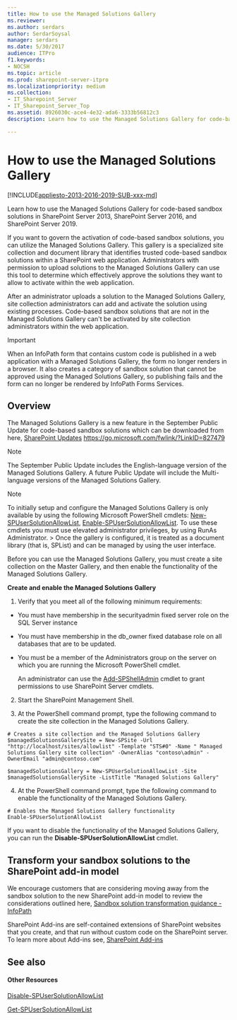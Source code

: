 ```yaml
---
title: How to use the Managed Solutions Gallery
ms.reviewer: 
ms.author: serdars
author: SerdarSoysal
manager: serdars
ms.date: 5/30/2017
audience: ITPro
f1.keywords:
- NOCSH
ms.topic: article
ms.prod: sharepoint-server-itpro
ms.localizationpriority: medium
ms.collection:
- IT_Sharepoint_Server
- IT_Sharepoint_Server_Top
ms.assetid: 8926030c-ace4-4e32-ada6-3333b56812c3
description: Learn how to use the Managed Solutions Gallery for code-based sandbox solutions in SharePoint Server.

---
```


# How to use the Managed Solutions Gallery

[!INCLUDE[appliesto-2013-2016-2019-SUB-xxx-md](../includes/appliesto-2013-2016-2019-SUB-xxx-md.md)]

Learn how to use the Managed Solutions Gallery for code-based sandbox solutions in SharePoint Server 2013, SharePoint Server 2016, and SharePoint Server 2019.
  
If you want to govern the activation of code-based sandbox solutions, you can utilize the Managed Solutions Gallery. This gallery is a specialized site collection and document library that identifies trusted code-based sandbox solutions within a SharePoint web application. Administrators with permission to upload solutions to the Managed Solutions Gallery can use this tool to determine which effectively approve the solutions they want to allow to activate within the web application.
  
After an administrator uploads a solution to the Managed Solutions Gallery, site collection administrators can add and activate the solution using existing processes. Code-based sandbox solutions that are not in the Managed Solutions Gallery can't be activated by site collection administrators within the web application.
  
> [!IMPORTANT]
> When an InfoPath form that contains custom code is published in a web application with a Managed Solutions Gallery, the form no longer renders in a browser. It also creates a category of sandbox solution that cannot be approved using the Managed Solutions Gallery, so publishing fails and the form can no longer be rendered by InfoPath Forms Services.
  
## Overview

The Managed Solutions Gallery is a new feature in the September Public Update for code-based sandbox solutions which can be downloaded from here, [SharePoint Updates](/officeupdates/sharepoint-updates) https://go.microsoft.com/fwlink/?LinkID=827479 
  
> [!NOTE]
> The September Public Update includes the English-language version of the Managed Solutions Gallery. A future Public Update will include the Multi-language versions of the Managed Solutions Gallery.
  
> [!NOTE]
> To initially setup and configure the Managed Solutions Gallery is only available by using the following Microsoft PowerShell cmdlets: [New-SPUserSolutionAllowList](/powershell/module/sharepoint-server/New-SPUserSolutionAllowList?view=sharepoint-ps&preserve-view=true), [Enable-SPUserSolutionAllowList](/powershell/module/sharepoint-server/Enable-SPUserSolutionAllowList?view=sharepoint-ps&preserve-view=true). To use these cmdlets you must use elevated administrator privileges, by using RunAs Administrator. > Once the gallery is configured, it is treated as a document library (that is, SPList) and can be managed by using the user interface. 
  
Before you can use the Managed Solutions Gallery, you must create a site collection on the Master Gallery, and then enable the functionality of the Managed Solutions Gallery.
  
 **Create and enable the Managed Solutions Gallery**
  
1.  Verify that you meet all of the following minimum requirements:
    
  - You must have membership in the securityadmin fixed server role on the SQL Server instance
    
  - You must have membership in the db_owner fixed database role on all databases that are to be updated.
    
  - You must be a member of the Administrators group on the server on which you are running the Microsoft PowerShell cmdlet.
    
    An administrator can use the [Add-SPShellAdmin](/powershell/module/sharepoint-server/Add-SPShellAdmin?view=sharepoint-ps&preserve-view=true) cmdlet to grant permissions to use SharePoint Server  cmdlets. 
    
2. Start the SharePoint Management Shell.
    
 
   
3. At the PowerShell command prompt, type the following command to create the site collection in the Managed Solutions Gallery.
    
  ```
  # Creates a site collection and the Managed Solutions Gallery
  $managedSolutionsGallerySite = New-SPSite -Url "http://localhost/sites/allowlist" -Template "STS#0" -Name " Managed Solutions Gallery site collection" -OwnerAlias "contoso\admin" -OwnerEmail "admin@contoso.com"
  ```

  ```
  $managedSolutionsGallery = New-SPUserSolutionAllowList -Site $managedSolutionsGallerySite -ListTitle "Managed Solutions Gallery"
  ```

4. At the PowerShell command prompt, type the following command to enable the functionality of the Managed Solutions Gallery.
    
  ```
  # Enables the Managed Solutions Gallery functionality
  Enable-SPUserSolutionAllowList
  ```

  If you want to disable the functionality of the Managed Solutions Gallery, you can run the **Disable-SPUserSolutionAllowList** cmdlet. 
    
## Transform your sandbox solutions to the SharePoint add-in model

We encourage customers that are considering moving away from the sandbox solution to the new SharePoint add-in model to review the considerations outlined here, [Sandbox solution transformation guidance - InfoPath](/sharepoint/dev/solution-guidance/sandbox-solution-transformation-guidance-infopath)
  
SharePoint Add-ins are self-contained extensions of SharePoint websites that you create, and that run without custom code on the SharePoint server. To learn more about Add-ins see, [SharePoint Add-ins](/sharepoint/dev/sp-add-ins/sharepoint-add-ins)
  
## See also

#### Other Resources

[Disable-SPUserSolutionAllowList](/powershell/module/sharepoint-server/Disable-SPUserSolutionAllowList?view=sharepoint-ps&preserve-view=true)
  
[Get-SPUserSolutionAllowList](/powershell/module/sharepoint-server/Get-SPUserSolutionAllowList?view=sharepoint-ps&preserve-view=true)
